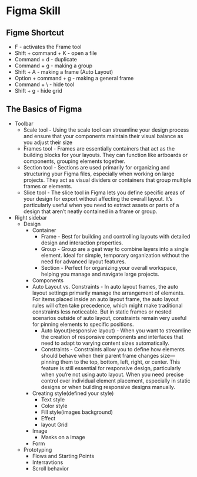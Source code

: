 # Figma Skill
## Figme Shortcut
- F - activates the Frame tool
- Shift + command + K - open a file
- Command + d - duplicate
- Command + g - making a group
- Shift + A - making a frame (Auto Layout)
- Option + command + g - making a general frame
- Command  + \ - hide tool
- Shift + g - hide grid
## The Basics of Figma
- Toolbar
    - Scale tool - Using the scale tool can streamline your design process and ensure that your components maintain their visual balance as you adjust their size
    - Frames tool - Frames are essentially containers that act as the building blocks for your layouts. They can function like artboards or components, grouping elements together.
    - Section tool - Sections are used primarily for organizing and structuring your Figma files, especially when working on large projects. They act as visual dividers or containers that group multiple frames or elements.
    - Slice tool - The slice tool in Figma lets you define specific areas of your design for export without affecting the overall layout. It’s particularly useful when you need to extract assets or parts of a design that aren’t neatly contained in a frame or group.
- Right sidebar
    - Design
        - Container
            - Frame - Best for building and controlling layouts with detailed design and interaction properties.
            - Group - Group are a geat way to combine layers into a single element. Ideal for simple, temporary organization without the need for advanced layout features.
            - Section - Perfect for organizing your overall workspace, helping you manage and navigate large projects.
        - Components 
        - Auto Layout vs. Constraints - In auto layout frames, the auto layout settings primarily manage the arrangement of elements. For items placed inside an auto layout frame, the auto layout rules will often take precedence, which might make traditional constraints less noticeable. But in static frames or nested scenarios outside of auto layout, constraints remain very useful for pinning elements to specific positions.
            - Auto layout(responsive layout) - When you want to streamline the creation of responsive components and interfaces that need to adapt to varying content sizes automatically.
            - Constraints - Constraints allow you to define how elements should behave when their parent frame changes size—pinning them to the top, bottom, left, right, or center. This feature is still essential for responsive design, particularly when you’re not using auto layout. When you need precise control over individual element placement, especially in static designs or when building responsive designs manually.
        - Creating style(defined your style)
            - Text style
            - Color style
            - Fill style(images background)
            - Effect
            - layout Grid 
        - Image
            - Masks on a image
        - Form
    - Prototyping 
        - Flows and Starting Points
        - Interravtions
        - Scroll behavior

